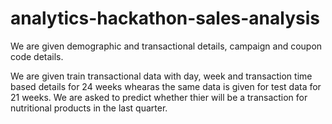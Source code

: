 # analytics-hackathon-sales-analysis

We are given demographic and transactional details, campaign and coupon code details. 

We are given train transactional data with day, week and transaction time based details for 24 weeks whearas the same data is given for test data for 21 weeks. 
We are asked to predict whether thier will be a transaction for nutritional products in the last quarter. 

